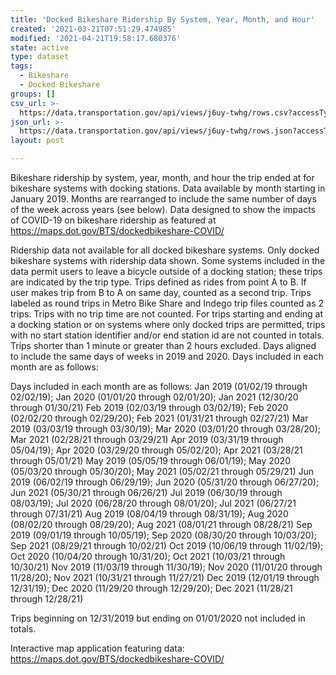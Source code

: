 ```yaml
---
title: 'Docked Bikeshare Ridership By System, Year, Month, and Hour'
created: '2021-03-21T07:51:29.474985'
modified: '2021-04-21T19:58:17.680376'
state: active
type: dataset
tags:
  - Bikeshare
  - Docked Bikeshare
groups: []
csv_url: >-
  https://data.transportation.gov/api/views/j6uy-twhg/rows.csv?accessType=DOWNLOAD
json_url: >-
  https://data.transportation.gov/api/views/j6uy-twhg/rows.json?accessType=DOWNLOAD
layout: post

---
```

Bikeshare ridership by system, year, month, and hour the trip ended at for bikeshare systems with docking stations. Data available by month starting in January 2019. Months are rearranged to include the same number of days of the week across years (see below). Data designed to show the impacts of COVID-19 on bikeshare ridership as featured at https://maps.dot.gov/BTS/dockedbikeshare-COVID/

Ridership data not available for all docked bikeshare systems. Only docked bikeshare systems with ridership data shown. Some systems included in the data permit users to leave a bicycle outside of a docking station; these trips are indicated by the trip type. Trips defined as rides from point A to B. If user makes trip from B to A on same day, counted as a second trip. Trips labeled as round trips in Metro Bike Share and Indego trip files counted as 2 trips. Trips with no trip time are not counted. For trips starting and ending at a docking station or on systems where only docked trips are permitted, trips with no start station identifier and/or end station id are not counted in totals. Trips shorter than 1 minute or greater than 2 hours excluded. Days aligned to include the same days of weeks in 2019 and 2020. Days included in each month are as follows:

Days included in each month are as follows:
Jan 2019 (01/02/19 through 02/02/19); Jan 2020 (01/01/20 through 02/01/20); Jan 2021 (12/30/20 through 01/30/21)
Feb 2019 (02/03/19 through 03/02/19); Feb 2020 (02/02/20 through 02/29/20); Feb 2021 (01/31/21 through 02/27/21)
Mar 2019 (03/03/19 through 03/30/19); Mar 2020 (03/01/20 through 03/28/20); Mar 2021 (02/28/21 through 03/29/21)
Apr 2019 (03/31/19 through 05/04/19); Apr 2020 (03/29/20 through 05/02/20); Apr 2021 (03/28/21 through 05/01/21)
May 2019 (05/05/19 through 06/01/19); May 2020 (05/03/20 through 05/30/20); May 2021 (05/02/21 through 05/29/21)
Jun 2019 (06/02/19 through 06/29/19); Jun 2020 (05/31/20 through 06/27/20); Jun 2021 (05/30/21 through 06/26/21)
Jul 2019 (06/30/19 through 08/03/19); Jul 2020 (06/28/20 through 08/01/20); Jul 2021 (06/27/21 through 07/31/21)
Aug 2019 (08/04/19 through 08/31/19); Aug 2020 (08/02/20 through 08/29/20); Aug 2021 (08/01/21 through 08/28/21)
Sep 2019 (09/01/19 through 10/05/19); Sep 2020 (08/30/20 through 10/03/20); Sep 2021 (08/29/21 through 10/02/21)
Oct 2019 (10/06/19 through 11/02/19); Oct 2020 (10/04/20 through 10/31/20); Oct 2021 (10/03/21 through 10/30/21)
Nov 2019 (11/03/19 through 11/30/19); Nov 2020 (11/01/20 through 11/28/20); Nov 2021 (10/31/21 through 11/27/21)
Dec 2019 (12/01/19 through 12/31/19); Dec 2020 (11/29/20 through 12/29/20); Dec 2021 (11/28/21 through 12/28/21)

Trips beginning on 12/31/2019 but ending on 01/01/2020 not included in totals.

Interactive map application featuring data: https://maps.dot.gov/BTS/dockedbikeshare-COVID/
